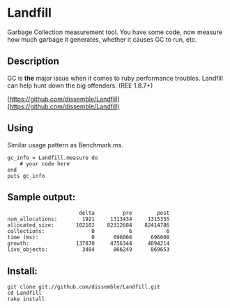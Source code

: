 # Landfill

Garbage Collection measurement tool.   You have some code, now measure how much garbage it generates, whether it causes GC to run, etc.

## Description

GC is **the** major issue when it comes to ruby performance troubles.  Landfill can help hunt down the big offenders. (REE 1.8.7+)

[https://github.com/dissemble/Landfill](https://github.com/dissemble/Landfill)

## Using

Similar usage pattern as Benchmark.ms.   

	gc_info = Landfill.measure do
		# your code here
	end
	puts gc_info

## Sample output:

	                       delta         pre        post  
	num_allocations:        1921     1313434     1315355
	allocated_size:       102102    82312684    82414786
	collections:               0           6           6
	time (ms):                 0      696008      696008
	growth:               137870     4756344     4894214
	live_objects:           3404      866249      869653

## Install:

	git clone git://github.com/dissemble/Landfill.git
	cd Landfill
	rake install
